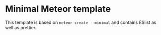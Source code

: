 # Minimal Meteor template

This template is based on `meteor create --minimal` and contains ESlist as well as prettier.